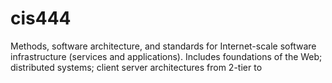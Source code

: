 # cis444
Methods, software architecture, and standards for Internet-scale software infrastructure (services and applications). Includes foundations of the Web; distributed systems; client server architectures from 2-tier to 
